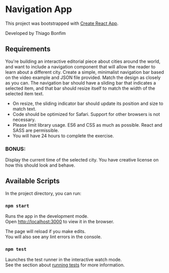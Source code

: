 # Navigation App

This project was bootstrapped with [Create React App](https://github.com/facebook/create-react-app).

Developed by Thiago Bonfim

## Requirements

You're building an interactive editorial piece about cities around the world, and want to include a navigation component that will allow the reader to learn about a different city.
Create a simple, minimalist navigation bar based on the video example and JSON file provided. Match the design as closely as you can. The navigation bar should have a sliding bar that indicates a selected item, and that bar should resize itself to match the width of the selected item text.
* On resize, the sliding indicator bar should update its position and size to match text.
* Code should be optimized for Safari. Support for other browsers is not necessary.
* Please limit library usage. ES6 and CSS as much as possible. React and SASS are permissible.
* You will have 24 hours to complete the exercise.

### BONUS:
Display the current time of the selected city. You have creative license on how this should look and behave.


## Available Scripts

In the project directory, you can run:

### `npm start`

Runs the app in the development mode.<br>
Open [http://localhost:3000](http://localhost:3000) to view it in the browser.

The page will reload if you make edits.<br>
You will also see any lint errors in the console.

### `npm test`

Launches the test runner in the interactive watch mode.<br>
See the section about [running tests](https://facebook.github.io/create-react-app/docs/running-tests) for more information.
